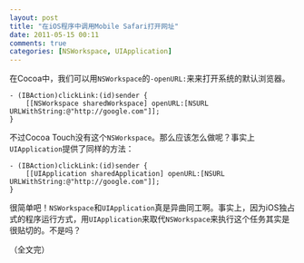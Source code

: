 ```yaml
---
layout: post
title: "在iOS程序中调用Mobile Safari打开网址"
date: 2011-05-15 00:11
comments: true
categories: [NSWorkspace, UIApplication]
---
```


在Cocoa中，我们可以用`NSWorkspace`的`-openURL:`来来打开系统的默认浏览器。

``` objc
- (IBAction)clickLink:(id)sender {
    [[NSWorkspace sharedWorkspace] openURL:[NSURL URLWithString:@"http://google.com"]];
}
```

不过Cocoa Touch没有这个`NSWorkspace`。那么应该怎么做呢？事实上`UIApplication`提供了同样的方法：

``` objc
- (IBAction)clickLink:(id)sender {
    [[UIApplication sharedApplication] openURL:[NSURL URLWithString:@"http://google.com"]];
}
```

很简单吧！`NSWorkspace`和`UIApplication`真是异曲同工啊。事实上，因为iOS独占式的程序运行方式，用`UIApplication`来取代`NSWorkspace`来执行这个任务其实是很贴切的。不是吗？

（全文完）